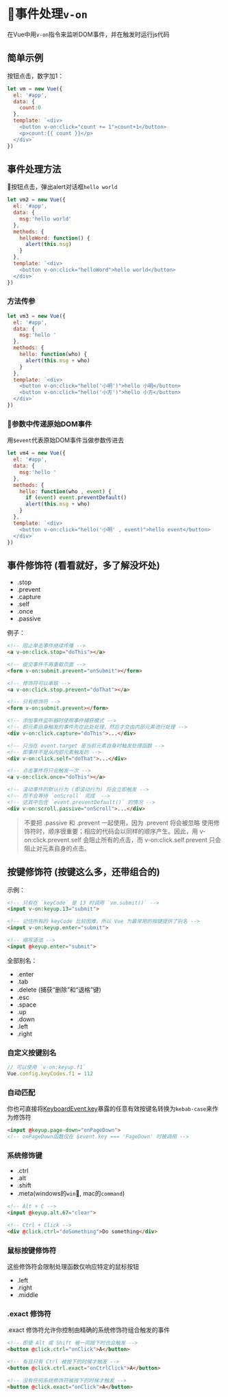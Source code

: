 # 事件处理`v-on`

在Vue中用`v-on`指令来监听DOM事件，并在触发时运行js代码

## 简单示例

按钮点击，数字加1：

```js
let vm = new Vue({
  el: '#app',
  data: {
    count:0
  },
  template: `<div>
    <button v-on:click="count += 1">count+1</button>
    <p>count:{{ count }}</p>
  </div>`
})
```

## 事件处理方法

按钮点击，弹出alert对话框`hello world`

```js
let vm2 = new Vue({
  el: '#app',
  data: {
    msg:'hello world'
  },
  methods: {
    helloWord: function() {
      alert(this.msg)
    }
  },
  template: `<div>
    <button v-on:click="helloWord">hello world</button>
  </div>`
})
```

### 方法传参

```js
let vm3 = new Vue({
  el: '#app',
  data: {
    msg:'hello '
  },
  methods: {
    hello: function(who) {
      alert(this.msg + who)
    }
  },
  template: `<div>
    <button v-on:click="hello('小明')">hello 小明</button>
    <button v-on:click="hello('小方')">hello 小方</button>
  </div>`
})
```

### 参数中传递原始DOM事件

用`$event`代表原始DOM事件当做参数传进去

```js
let vm4 = new Vue({
  el: '#app',
  data: {
    msg:'hello '
  },
  methods: {
    hello: function(who , event) {
      if (event) event.preventDefault()
      alert(this.msg + who)
    }
  },
  template: `<div>
    <button v-on:click="hello('小明' , event)">hello event</button>
  </div>`
})
```

## 事件修饰符 (看看就好，多了解没坏处)

+ .stop
+ .prevent
+ .capture
+ .self
+ .once
+ .passive

例子：

```html
<!-- 阻止单击事件继续传播 -->
<a v-on:click.stop="doThis"></a>

<!-- 提交事件不再重载页面 -->
<form v-on:submit.prevent="onSubmit"></form>

<!-- 修饰符可以串联 -->
<a v-on:click.stop.prevent="doThat"></a>

<!-- 只有修饰符 -->
<form v-on:submit.prevent></form>

<!-- 添加事件监听器时使用事件捕获模式 -->
<!-- 即元素自身触发的事件先在此处处理，然后才交由内部元素进行处理 -->
<div v-on:click.capture="doThis">...</div>

<!-- 只当在 event.target 是当前元素自身时触发处理函数 -->
<!-- 即事件不是从内部元素触发的 -->
<div v-on:click.self="doThat">...</div>

<!-- 点击事件将只会触发一次 -->
<a v-on:click.once="doThis"></a>

<!-- 滚动事件的默认行为 (即滚动行为) 将会立即触发 -->
<!-- 而不会等待 `onScroll` 完成  -->
<!-- 这其中包含 `event.preventDefault()` 的情况 -->
<div v-on:scroll.passive="onScroll">...</div>
```

> 不要把 .passive 和 .prevent 一起使用，因为 .prevent 将会被忽略
> 使用修饰符时，顺序很重要；相应的代码会以同样的顺序产生。因此，用 v-on:click.prevent.self 会阻止所有的点击，而 v-on:click.self.prevent 只会阻止对元素自身的点击。

## 按键修饰符 (按键这么多，还带组合的)

示例：

```html
<!-- 只有在 `keyCode` 是 13 时调用 `vm.submit()` -->
<input v-on:keyup.13="submit">

<!-- 记住所有的 keyCode 比较困难，所以 Vue 为最常用的按键提供了别名 -->
<input v-on:keyup.enter="submit">

<!-- 缩写语法 -->
<input @keyup.enter="submit">
```

全部别名：

+ .enter
+ .tab
+ .delete (捕获“删除”和“退格”键)
+ .esc
+ .space
+ .up
+ .down
+ .left
+ .right

### 自定义按键别名

```js
// 可以使用 `v-on:keyup.f1`
Vue.config.keyCodes.f1 = 112
```

### 自动匹配

你也可直接将[KeyboardEvent.key](https://developer.mozilla.org/en-US/docs/Web/API/KeyboardEvent/key/Key_Values)暴露的任意有效按键名转换为`kebab-case`来作为修饰符

```html
<input @keyup.page-down="onPageDown">
<!-- onPageDown函数仅在 $event.key === 'PageDown' 时被调用 -->
```

### 系统修饰键

+ .ctrl
+ .alt
+ .shift
+ .meta(windows的`win`, mac的`command`)

```html
<!-- Alt + C -->
<input @keyup.alt.67="clear">

<!-- Ctrl + Click -->
<div @click.ctrl="doSomething">Do something</div>
```

### 鼠标按键修饰符

这些修饰符会限制处理函数仅响应特定的鼠标按钮

+ .left
+ .right
+ .middle

### .exact 修饰符

.exact 修饰符允许你控制由精确的系统修饰符组合触发的事件

```html
<!-- 即使 Alt 或 Shift 被一同按下时也会触发 -->
<button @click.ctrl="onClick">A</button>

<!-- 有且只有 Ctrl 被按下的时候才触发 -->
<button @click.ctrl.exact="onCtrlClick">A</button>

<!-- 没有任何系统修饰符被按下的时候才触发 -->
<button @click.exact="onClick">A</button>
```
